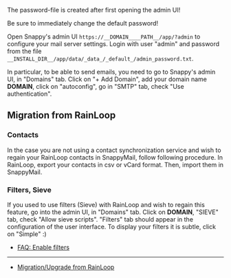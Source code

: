 The password-file is created after first opening the admin UI!

Be sure to immediately change the default password!

Open Snappy's admin UI `https://__DOMAIN____PATH__/app/?admin` to configure your mail server settings. Login with user "admin" and password from the file `__INSTALL_DIR__/app/data/_data_/_default_/admin_password.txt`.

In particular, to be able to send emails, you need to go to Snappy's admin UI, in "Domains" tab.
Click on "+ Add Domain", add your domain name __DOMAIN__, click on "autoconfig", go in "SMTP" tab, check "Use authentication".

## Migration from RainLoop

### Contacts

In the case you are not using a contact synchronization service and wish to regain your RainLoop contacts in SnappyMail, follow following procedure.
In RainLoop, export your contacts in csv or vCard format. Then, import them in SnappyMail.

### Filters, Sieve

If you used to use filters (Sieve) with RainLoop and wish to regain this feature, go into the admin UI, in "Domains" tab.
Click on __DOMAIN__, "SIEVE" tab, check "Allow sieve scripts".
"Filters" tab should appear in the configuration of the user interface. To display your filters it is subtle, click on "Simple" :)

- [FAQ: Enable filters](https://github.com/the-djmaze/snappymail/wiki/FAQ#enable-filters)

---

- [Migration/Upgrade from RainLoop](https://github.com/the-djmaze/snappymail/wiki/Installation-instructions#migrationupgrade-from-rainloop)
